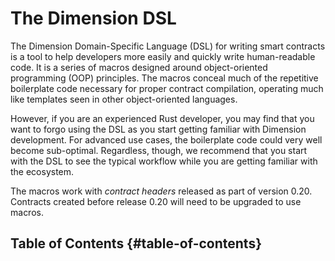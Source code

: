 # The Dimension DSL

The Dimension Domain-Specific Language (DSL) for writing smart contracts is a tool to help developers more easily and quickly write human-readable code. It is a series of macros designed around object-oriented programming (OOP) principles. The macros conceal much of the repetitive boilerplate code necessary for proper contract compilation, operating much like templates seen in other object-oriented languages.

However, if you are an experienced Rust developer, you may find that you want to forgo using the DSL as you start getting familiar with Dimension development. For advanced use cases, the boilerplate code could very well become sub-optimal. Regardless, though, we recommend that you start with the DSL to see the typical workflow while you are getting familiar with the ecosystem.

The macros work with _contract headers_ released as part of version 0.20. Contracts created before release 0.20 will need to be upgraded to use macros.

## Table of Contents {#table-of-contents}
